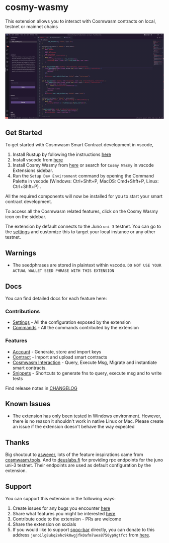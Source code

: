 # cosmy-wasmy 

This extension allows you to interact with Cosmwasm contracts on local, testnet or mainnet chains

![feature Show Cosmwasn History](images/history.gif)


## Get Started

To get started with Cosmwasm Smart Contract development in vscode,

1. Install Rustup by following the instructions [here](https://rustup.rs/)
2. Install vscode from [here](https://code.visualstudio.com/Download)
3. Install Cosmy Wasmy from [here](https://marketplace.visualstudio.com/items?itemName=spoorthi.cosmy-wasmy) or search for `Cosmy Wasmy` in vscode Extensions sidebar. 
4. Run the `Setup Dev Environment` command by opening the Command Palette in vscode (Windows: Ctrl+Shft+P, MacOS: Cmd+Shft+P, Linux: Ctrl+Shft+P) .

All the required components will now be installed for you to start your smart contract development.

To access all the Cosmwasm related features, click on the Cosmy Wasmy icon on the sidebar.

The extension by default connects to the Juno `uni-3` testnet. You can go to the [settings](/docs/configuration.md) and customize this to target your local instance or any other testnet.

## Warnings

*  The seedphrases are stored in plaintext within vscode. `DO NOT USE YOUR ACTUAL WALLET SEED PHRASE WITH THIS EXTENSION`

## Docs

You can find detailed docs for each feature here:

### Contributions

* [Settings](/docs/configuration.md) - All the configuration exposed by the extension
* [Commands](/docs/commands.md) - All the commands contributed by the extension

### Features

* [Account](/docs/account.md) - Generate, store and import keys
* [Contract](/docs/contract.md) - Import and upload smart contracts
* [Cosmwasm Interaction](/docs/cosmwasm_interactions.md) - Query, Execute Msg, Migrate and instantiate smart contracts. 
* [Snippets](/docs/snippets.md) - Shortcuts to generate fns to query, execute msg and to write tests

Find release notes in [CHANGELOG](CHANGELOG.md)

## Known Issues

*  The extension has only been tested in Windows environment. However, there is no reason it shouldn't work in native Linux or Mac. Please create an issue if the extension doesn't behave the way expected


## Thanks

Big shoutout to [aswever](https://github.com/aswever), lots of the feature inspirations came from [cosmwasm.tools](https://cosmwasm.tools/).
And to [deuslabs.fi](https://deuslabs.fi) for providing rpc endpoints for the juno uni-3 testnet. Their endpoints are used as default configuration by the extension.
 

## Support 

You can support this extension in the following ways:

1. Create issues for any bugs you encounter [here](https://github.com/spoo-bar/cosmy-wasmy/issues/new?assignees=spoo-bar&labels=&template=bug_report.md&title=)
2. Share what features you might be interested  [here](https://github.com/spoo-bar/cosmy-wasmy/issues/new?assignees=&labels=&template=feature_request.md&title=)
3. Contribute code to the extension - PRs are welcome
4. Share the extension on socials
5. If you would like to support [spoo-bar](https://www.spoorthi.dev) directly, you can donate to this address `juno1lg8ukq2ehc9k0wgjfk0afm7uea8750yp9gtfct` from [here](https://dens.sh/spoo_bar).